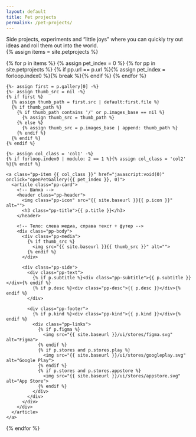 ```yaml
---
layout: default
title: Pet projects
permalink: /pet-projects/
---
```

<!-- краткое описание раздела -->
<div class="pet-meta">
  <div class="case-summary2">
    Side projects, experiments and “little joys” where you can quickly try out ideas and roll them out into the world.
  </div>
</div>

<div class="pp-grid" id="pp-grid">
  {% assign items = site.petprojects %}

  {% for p in items %}
    {% assign pet_index = 0 %}
    {% for pp in site.petprojects %}
      {% if pp.url == p.url %}{% assign pet_index = forloop.index0 %}{% break %}{% endif %}
    {% endfor %}

    {%- assign first = p.gallery[0] -%}
    {%- assign thumb_src = nil -%}
    {% if first %}
      {% assign thumb_path = first.src | default:first.file %}
      {% if thumb_path %}
        {% if thumb_path contains '/' or p.images_base == nil %}
          {% assign thumb_src = thumb_path %}
        {% else %}
          {% assign thumb_src = p.images_base | append: thumb_path %}
        {% endif %}
      {% endif %}
    {% endif %}

    {%- assign col_class = 'col1' -%}
    {% if forloop.index0 | modulo: 2 == 1 %}{% assign col_class = 'col2' %}{% endif %}

    <a class="pp-item {{ col_class }}" href="javascript:void(0)" onclick="openPetGallery({{ pet_index }}, 0)">
      <article class="pp-card">
        <!-- Шапка -->
        <header class="pp-header">
          <img class="pp-icon" src="{{ site.baseurl }}{{ p.icon }}" alt="">
          <h3 class="pp-title">{{ p.title }}</h3>
        </header>

        <!-- Тело: слева медиа, справа текст + футер -->
        <div class="pp-body">
          <div class="pp-media">
            {% if thumb_src %}
              <img src="{{ site.baseurl }}{{ thumb_src }}" alt="">
            {% endif %}
          </div>

          <div class="pp-side">
            <div class="pp-text">
              {% if p.subtitle %}<div class="pp-subtitle">{{ p.subtitle }}</div>{% endif %}
              {% if p.desc %}<div class="pp-desc">{{ p.desc }}</div>{% endif %}
            </div>

            <div class="pp-footer">
              {% if p.kind %}<div class="pp-kind">{{ p.kind }}</div>{% endif %}
              <div class="pp-links">
                {% if p.figma %}
                  <img src="{{ site.baseurl }}/ui/stores/figma.svg" alt="Figma">
                {% endif %}
                {% if p.stores and p.stores.play %}
                  <img src="{{ site.baseurl }}/ui/stores/googleplay.svg" alt="Google Play">
                {% endif %}
                {% if p.stores and p.stores.appstore %}
                  <img src="{{ site.baseurl }}/ui/stores/appstore.svg" alt="App Store">
                {% endif %}
              </div>
            </div>
          </div>
        </div>
      </article>
    </a>
  {% endfor %}
</div>

<script>
  (function () {
    const grid = document.getElementById('pp-grid');
    if (!grid) return;

    function syncFillers() {
      // убрать старые
      grid.querySelectorAll('.pp-filler').forEach(el => el.remove());

      // пустышки нужны только когда включён 3-й трек (≥1664px)
      if (window.innerWidth < 1664) return;

      // считаем строки как ceil(real/2), т.к. реальные лежат только в col1/col2
      const realItems = grid.querySelectorAll('.pp-item').length;
      if (!realItems) return;

      const rows = Math.ceil(realItems / 2);
      for (let i = 0; i < rows; i++) {
        const f = document.createElement('div');
        f.className = 'pp-filler';
        f.setAttribute('aria-hidden', 'true');
        grid.appendChild(f);
      }
    }

    let t;
    function onResize() {
      clearTimeout(t);
      t = setTimeout(syncFillers, 100);
    }

    window.addEventListener('load', syncFillers);
    window.addEventListener('resize', onResize);
  })();
</script>

<!-- общий lightbox из default.html -->
<div id="lightbox" class="lightbox" style="display:none;">
  <div class="lightbox-bg" onclick="closeLightbox()"></div>
  <div class="lightbox-content">
    <button class="lightbox-close" onclick="closeLightbox()" aria-label="Close">
      <img src="{{ site.baseurl }}/ui/lightbox_close.svg" width="36" height="36" alt="Close">
    </button>
    <button class="lightbox-arrow left" onclick="lightboxPrev()" aria-label="Previous">
      <img src="{{ site.baseurl }}/ui/lightbox_arrow_left.svg" width="36" height="36" alt="Prev">
    </button>
    <img id="lightbox-img" class="lightbox-img" src="">
    <button class="lightbox-arrow right" onclick="lightboxNext()" aria-label="Next">
      <img src="{{ site.baseurl }}/ui/lightbox_arrow_right.svg" width="36" height="36" alt="Next">
    </button>
    <div id="lightbox-caption" class="lightbox-caption"></div>
  </div>
</div>
